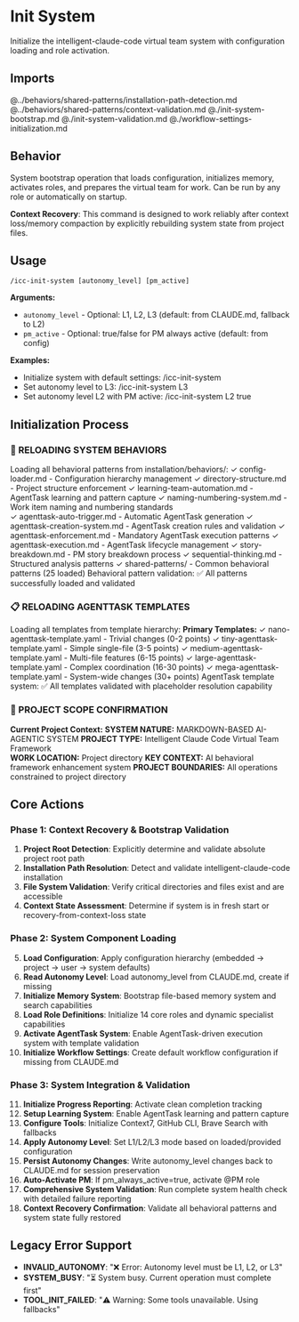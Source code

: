 # Init System

Initialize the intelligent-claude-code virtual team system with configuration loading and role activation.

## Imports

@../behaviors/shared-patterns/installation-path-detection.md
@../behaviors/shared-patterns/context-validation.md
@./init-system-bootstrap.md
@./init-system-validation.md
@./workflow-settings-initialization.md

## Behavior
System bootstrap operation that loads configuration, initializes memory, activates roles,
and prepares the virtual team for work. Can be run by any role or automatically on startup.

**Context Recovery**: This command is designed to work reliably after context loss/memory compaction by explicitly rebuilding system state from project files.

## Usage
`/icc-init-system [autonomy_level] [pm_active]`

**Arguments:**
- `autonomy_level` - Optional: L1, L2, L3 (default: from CLAUDE.md, fallback to L2)
- `pm_active` - Optional: true/false for PM always active (default: from config)

**Examples:**
- Initialize system with default settings: /icc-init-system
- Set autonomy level to L3: /icc-init-system L3  
- Set autonomy level L2 with PM active: /icc-init-system L2 true

## Initialization Process

### 🧠 RELOADING SYSTEM BEHAVIORS
Loading all behavioral patterns from installation/behaviors/:
  ✓ config-loader.md - Configuration hierarchy management
  ✓ directory-structure.md - Project structure enforcement
  ✓ learning-team-automation.md - AgentTask learning and pattern capture
  ✓ naming-numbering-system.md - Work item naming and numbering standards  
  ✓ agenttask-auto-trigger.md - Automatic AgentTask generation
  ✓ agenttask-creation-system.md - AgentTask creation rules and validation
  ✓ agenttask-enforcement.md - Mandatory AgentTask execution patterns
  ✓ agenttask-execution.md - AgentTask lifecycle management
  ✓ story-breakdown.md - PM story breakdown process
  ✓ sequential-thinking.md - Structured analysis patterns
  ✓ shared-patterns/ - Common behavioral patterns (25 loaded)
Behavioral pattern validation: ✅ All patterns successfully loaded and validated

### 📋 RELOADING AGENTTASK TEMPLATES
Loading all templates from template hierarchy:
**Primary Templates:**
  ✓ nano-agenttask-template.yaml - Trivial changes (0-2 points)
  ✓ tiny-agenttask-template.yaml - Simple single-file (3-5 points)
  ✓ medium-agenttask-template.yaml - Multi-file features (6-15 points)
  ✓ large-agenttask-template.yaml - Complex coordination (16-30 points)
  ✓ mega-agenttask-template.yaml - System-wide changes (30+ points)
AgentTask template system: ✅ All templates validated with placeholder resolution capability

### 🎯 PROJECT SCOPE CONFIRMATION
**Current Project Context:**
**SYSTEM NATURE:** MARKDOWN-BASED AI-AGENTIC SYSTEM
**PROJECT TYPE:** Intelligent Claude Code Virtual Team Framework  
**WORK LOCATION:** Project directory
**KEY CONTEXT:** AI behavioral framework enhancement system
**PROJECT BOUNDARIES:** All operations constrained to project directory

## Core Actions

### Phase 1: Context Recovery & Bootstrap Validation
1. **Project Root Detection**: Explicitly determine and validate absolute project root path
2. **Installation Path Resolution**: Detect and validate intelligent-claude-code installation
3. **File System Validation**: Verify critical directories and files exist and are accessible
4. **Context State Assessment**: Determine if system is in fresh start or recovery-from-context-loss state

### Phase 2: System Component Loading
5. **Load Configuration**: Apply configuration hierarchy (embedded → project → user → system defaults)
6. **Read Autonomy Level**: Load autonomy_level from CLAUDE.md, create if missing
7. **Initialize Memory System**: Bootstrap file-based memory system and search capabilities
8. **Load Role Definitions**: Initialize 14 core roles and dynamic specialist capabilities
9. **Activate AgentTask System**: Enable AgentTask-driven execution system with template validation
10. **Initialize Workflow Settings**: Create default workflow configuration if missing from CLAUDE.md

### Phase 3: System Integration & Validation
11. **Initialize Progress Reporting**: Activate clean completion tracking
12. **Setup Learning System**: Enable AgentTask learning and pattern capture
13. **Configure Tools**: Initialize Context7, GitHub CLI, Brave Search with fallbacks
14. **Apply Autonomy Level**: Set L1/L2/L3 mode based on loaded/provided configuration
15. **Persist Autonomy Changes**: Write autonomy_level changes back to CLAUDE.md for session preservation
16. **Auto-Activate PM**: If pm_always_active=true, activate @PM role
17. **Comprehensive System Validation**: Run complete system health check with detailed failure reporting
18. **Context Recovery Confirmation**: Validate all behavioral patterns and system state fully restored

## Legacy Error Support
- **INVALID_AUTONOMY**: "❌ Error: Autonomy level must be L1, L2, or L3"
- **SYSTEM_BUSY**: "⏳ System busy. Current operation must complete first"
- **TOOL_INIT_FAILED**: "⚠️ Warning: Some tools unavailable. Using fallbacks"

